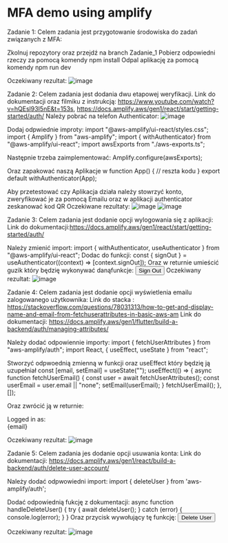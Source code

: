 # MFA demo using amplify
Zadanie 1:
Celem zadania jest przygotowanie środowiska do zadań związanych z MFA:

Zkolnuj repozytory oraz przejdź na branch Zadanie_1
Pobierz odpowiedni rzeczy za pomocą komendy npm install
Odpal aplikację za pomocą komendy npm run dev

Oczekiwany rezultat:
![image](https://github.com/user-attachments/assets/56978ed1-f284-48fd-a3b8-f16514f256d0)

Zadanie 2:
Celem zadania jest dodania  dwu etapowej weryfikacji.
Link do dokumentacji oraz filmiku z instrukcją: https://www.youtube.com/watch?v=hQEsl93I5nE&t=153s, https://docs.amplify.aws/gen1/react/start/getting-started/auth/
Należy pobrać na telefon Authenticator:
![image](https://github.com/user-attachments/assets/7cda498c-60b4-42f9-85f7-17246c46c966)

Dodaj odpwiednie improty:
import "@aws-amplify/ui-react/styles.css";
import { Amplify } from "aws-amplify";
import { withAuthenticator} from "@aws-amplify/ui-react";
import awsExports from "./aws-exports.ts";

Następnie trzeba zaimplementować: 
Amplify.configure(awsExports);

Oraz zapakować naszą Aplikacje w 
function App() {
// reszta kodu
}
export default withAuthenticator(App);

Aby przetestować czy Aplikacja działa należy stowrzyć konto, zweryfikować je za pomocą Emailu oraz w aplikacji authenticator zeskanować kod QR
Oczekiwane rezultaty:
![image](https://github.com/user-attachments/assets/dd6103f8-3fd2-47cb-ade3-b5e8b26cfc9d)
![image](https://github.com/user-attachments/assets/4e695800-aac6-4a67-990e-a8c9c92ba227)

Zadanie 3:
Celem zadania jest dodanie opcji wylogowania się z aplikacji:
Link do dokumentacji:https://docs.amplify.aws/gen1/react/start/getting-started/auth/

Należy zmienić import:
import { withAuthenticator, useAuthenticator } from "@aws-amplify/ui-react";
Dodac do funkcji:
const { signOut } = useAuthenticator((context) => [context.signOut]);
Oraz w returnie umieścić guzik który będzię wykonywać danąfunkcje:
    <button className="sign-out-button" onClick={signOut}>
      Sign Out
    </button>
Oczekiwany rezultat:
![image](https://github.com/user-attachments/assets/942bd0a3-fa9b-47ec-9e6f-9a34b4805fb1)

Zadanie 4:
Celem zadania jest dodanie opcji wyświetlenia emailu zalogowanego użytkownika:
Link do stacka : https://stackoverflow.com/questions/78031313/how-to-get-and-display-name-and-email-from-fetchuserattributes-in-basic-aws-am
Link do dokumentacji: https://docs.amplify.aws/gen1/flutter/build-a-backend/auth/managing-attributes/

Należy dodać odpowiennie importy:
import { fetchUserAttributes } from "aws-amplify/auth";
import React, { useEffect, useState } from "react";

Stworzyć odpwoednią zmienną w funkcji oraz useEffect który będzię ją uzupełniał
  const [email, setEmail] = useState("");
  useEffect(() => {
    async function fetchUserEmail() {
      const user = await fetchUserAttributes();
      const userEmail = user.email || "none";
      setEmail(userEmail);
    }
    fetchUserEmail();
  }, []);

Oraz zwrócić ją w returnie:
      <p className="user-email">
        Logged in as: <br />
        {email}
      </p>
Oczekiwany rezultat:
![image](https://github.com/user-attachments/assets/00d9800d-d93e-46a5-a921-e0905ae657a8)


Zadanie 5:
Celem zadania jes dodanie opcji usuwania konta:
Link do dokumentacji: https://docs.amplify.aws/gen1/react/build-a-backend/auth/delete-user-account/

Należy dodać odpwowiedni import:
import { deleteUser } from 'aws-amplify/auth';

Dodać odpowiednią fukcję z dokumentacji:
async function handleDeleteUser() {
  try {
    await deleteUser();
  } catch (error) {
    console.log(error);
  }
}
Oraz przycisk wywołujący tę funkcję:
        <button className="delete-button" onClick={handleDeleteUser}>
          Delete User
        </button>

Oczekiwany rezultat:
![image](https://github.com/user-attachments/assets/c49c0b44-6e05-4b06-a4e3-5386a1e06f3f)
